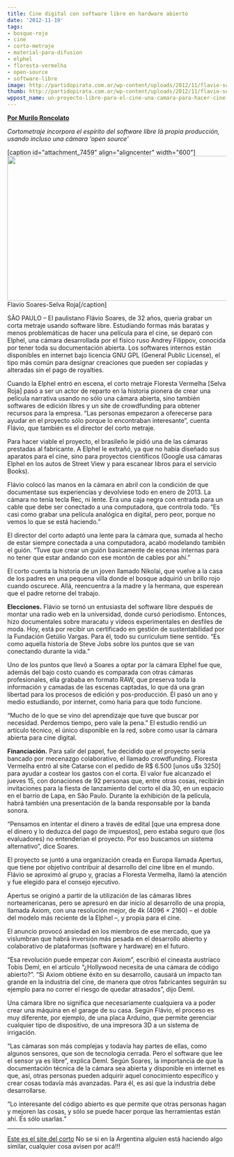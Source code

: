 ```yaml
---
title: Cine digital con software libre en hardware abierto
date: '2012-11-19'
tags:
- bosque-rojo
- cine
- corto-metraje
- material-para-difusion
- elphel
- floresta-vermelha
- open-source
- software-libre
image: http://partidopirata.com.ar/wp-content/uploads/2012/11/flavio-soares-floresta-vermelha_Epitacio-pessoa1.jpg
thumb: http://partidopirata.com.ar/wp-content/uploads/2012/11/flavio-soares-floresta-vermelha_Epitacio-pessoa1-150x150.jpg
wppost_name: un-proyecto-libre-para-el-cine-una-camara-para-hacer-cine-de-codigo-abierto
---
```


<strong><a href="http://blogs.estadao.com.br/link/um-projeto-livre-para-o-cinema/" target="_blank">Por Murilo Roncolato</a></strong>

<em>Cortometraje incorpora el espírito del software libre là propia producción, usando incluso una cámara ‘open source’</em>

[caption id="attachment_7459" align="aligncenter" width="600"]<a href="http://partidopirata.com.ar/wp-content/uploads/2012/11/flavio-soares-floresta-vermelha_Epitacio-pessoa1.jpg"><img class="size-full wp-image-7459" title="flavio-soares-floresta-vermelha_Epitacio-pessoa" src="http://partidopirata.com.ar/wp-content/uploads/2012/11/flavio-soares-floresta-vermelha_Epitacio-pessoa1.jpg" alt="" width="600" height="332" /></a> Flavio Soares-Selva Roja[/caption]

SÃO PAULO – El paulistano Flávio Soares, de 32 años, queria grabar un corta metraje usando software libre. Estudiando formas más baratas y menos problemáticas de hacer una película para el cine, se deparó con Elphel, una cámara desarrollada por el físico ruso Andrey Filippov, conocida por tener toda su documentación abierta. Los softwares internos están disponibles en internet bajo licencia GNU GPL (General Public License), el tipo más común para designar creaciones que pueden ser copiadas y alteradas sin el pago de royalties.

Cuando la Elphel entró en escena, el corto metraje Floresta Vermelha [Selva Roja] pasó a ser un actor de reparto en la historia pionera de crear una película narrativa usando no sólo una cámara abierta, sino también softwares de edición libres y un site de crowdfunding para obtener recursos para la empresa. “Las personas empezaron a oferecerse para ayudar en el proyecto sólo porque lo encontraban interesante”, cuenta Flávio, que también es el director del corto metraje.

Para hacer viable el proyecto, el brasileño le pidió una de las cámaras prestadas al fabricante. A Elphel le extrañó, ya que no habia diseñado sus aparatos para el cine, sino para proyectos científicos (Google usa cámaras Elphel en los autos de Street View y para escanear libros para el servicio Books).

Flávio colocó las manos en la cámara en abril con la condición de que documentase sus experiencias y devolviese todo en enero de 2013. La cámara no tenía tecla Rec, ni lente. Era una caja negra con entrada para un cable que debe ser conectado a una computadora, que controla todo. “Es casi como grabar una película analógica en digital, pero peor, porque no vemos lo que se está haciendo.”

El director del corto adaptó una lente para la cámara que, sumada al hecho de estar siempre conectada a una computadora, acabó modelando también el guión. “Tuve que crear un guión basicamente de escenas internas para no tener que estar andando con ese montón de cables por ahí.”

El corto cuenta la historia de un joven llamado Nikolai, que vuelve a la casa de los padres en una pequena villa donde el bosque adquirió un brillo rojo cuando oscurece. Allá, reencuentra a la madre y la hermana, que esperean que el padre retorne del trabajo.

<strong>Elecciones.</strong> Flávio se tornó un entusiasta del software libre después de montar una radio web en la universidad, donde cursó periodismo. Entonces, hizo documentales sobre maracatu y vídeos experimentales en desfiles de moda. Hoy, está por recibir un certificado en gestión de sustentabilidad por la Fundación Getúlio Vargas. Para él, todo su currículum tiene sentido. “Es como aquella historia de Steve Jobs sobre los puntos que se van conectando durante la vida.”

Uno de los puntos que llevó a Soares a optar por la cámara Elphel fue que, además del bajo costo cuando es comparada con otras cámaras profesionales, ella grababa en formato RAW, que preserva toda la información y camadas de las escenas captadas, lo que dá una gran libertad para los procesos de edición y pos-producción. Él pasó un ano y medio estudiando, por internet, como haria para que todo funcione.

“Mucho de lo que se vino del aprendizaje que tuve que buscar por necesidad. Perdemos tiempo, pero vale la pena.” El estudio rendió un artículo técnico, el único disponible en la red, sobre como usar la cámara abierta para cine digital.

<strong>Financiación.</strong> Para salir del papel, fue decidido que el proyecto seria bancado por mecenazgo colaborativo, el llamado crowdfunding. Floresta Vermelha entró al site Catarse con el pedido de R$ 6.500 [unos u$s 3250] para ayudar a costear los gastos con el corta. El valor fue alcanzado el jueves 15, con donaciones de 92 personas que, entre otras cosas, recibirán invitaciones para la fiesta de lanzamiento del corto el día 30, en un espacio en el barrio de Lapa, en São Paulo. Durante la exhibición de la película, habrá también una presentación de la banda responsable por la banda sonora.

“Pensamos en intentar el dinero a través de edital [que una empresa done el dinero y lo deduzca del pago de impuestos], pero estaba seguro que (los evaluadores) no entenderian el proyecto. Por eso buscamos un sistema alternativo”, dice Soares.

El proyecto se juntó a una organización creada en Europa llamada Apertus, que tiene por objetivo contribuir al desarrollo del cine libre en el mundo. Flávio se aproximó al grupo y, gracias a Floresta Vermelha, llamó la atención y fue elegido para el consejo ejecutivo.

Apertus se originó a partir de la utilización de las cámaras libres norteamericanas, pero se apresuró en dar inicio al desarrollo de una propia, llamada Axiom, con una resolución mejor, de 4k (4096 × 2160) – el doble del modelo más reciente de la Elphel –, y propia para el cine.

El anuncio provocó ansiedad en los miembros de ese mercado, que ya vislumbran que habrá inversión más pesada en el desarrollo abierto y colaborativo de plataformas (software y hardware) en el futuro.

“Esa revolución puede empezar con Axiom”, escribió el cineasta austríaco Tobis Deml, en el artículo “¿Hollywood necesita de una cámara de código abierto?”. “Si Axiom obtiene éxito en su desarrollo, causará un impacto tan grande en la industria del cine, de manera que otros fabricantes seguirán su ejemplo para no correr el riesgo de quedar atrasados”, dijo Deml.

Una cámara libre no significa que necesariamente cualquiera va a poder crear una máquina en el garage de su casa. Según Flávio, el proceso es muy diferente, por ejemplo, de una placa Arduino, que permite gerenciar cualquier tipo de dispositivo, de una impresora 3D a un sistema de irrigación.

“Las cámaras son más complejas y todavía hay partes de ellas, como algunos sensores, que son de tecnologia cerrada. Pero el software que lee el sensor ya es libre”, explica Deml. Según Soares, la importancia de que la documentación técnica de la cámara sea abierta y disponible en internet es que, así, otras personas pueden adquirir aquel conocimiento específico y crear cosas todavía más avanzadas. Para él, es así que la industria debe desarrollarse.

“Lo interesante del código abierto es que permite que otras personas hagan y mejoren las cosas, y sólo se puede hacer porque las herramientas están ahí. Es sólo usarlas.”

<hr />

<a href="http://florestavermelha.org/" target="_blank">Este es el site del corto</a>
No se si en la Argentina alguien está haciendo algo similar, cualquier cosa avisen por acá!!!
